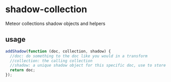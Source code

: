 # shadow-collection
Meteor collections shadow objects and helpers

## usage
```js
addShadow(function (doc, collection, shadow) {
  //doc: do something to the doc like you would in a transform
  //collection: the calling collection
  //shadow: a unique shadow object for this specific doc, use to store and refinance hidden data
  return doc;
});
```
